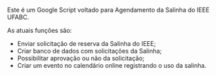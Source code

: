 Este é um Google Script voltado para Agendamento da Salinha do IEEE UFABC.

As atuais funções são:

- Enviar solicitação de reserva da Salinha do IEEE;
- Criar banco de dados com solicitações da Salinha;
- Possibilitar aprovação ou não da solicitação;
- Criar um evento no calendário online registrando o uso da salinha.
